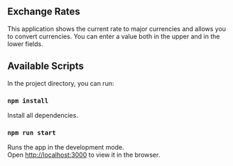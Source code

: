 ## Exchange Rates

This application shows the current rate to major currencies and allows you to convert currencies.
You can enter a value both in the upper and in the lower fields.

## Available Scripts

In the project directory, you can run:

### `npm install`

Install all dependencies.

### `npm run start`

Runs the app in the development mode.<br>
Open [http://localhost:3000](http://localhost:3000) to view it in the browser.

